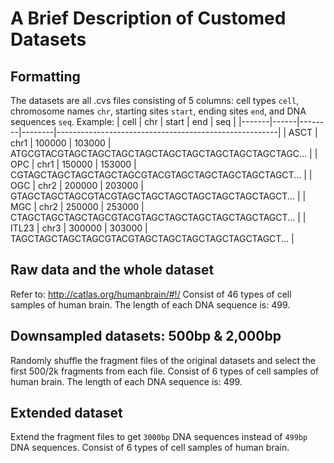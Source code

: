 # A Brief Description of Customed Datasets
## Formatting
The datasets are all .cvs files consisting of 5 columns: cell types `cell`, chromosome names `chr`, starting sites `start`, ending sites `end`, and DNA sequences `seq`.
Example:
| cell  | chr  | start  | end    | seq                                                  |
|-------|------|--------|--------|-------------------------------------------------------|
| ASCT  | chr1 | 100000 | 103000 | ATGCGTACGTAGCTAGCTAGCTAGCTAGCTAGCTAGCTAGCTAGCTAGC... |
| OPC   | chr1 | 150000 | 153000 | CGTAGCTAGCTAGCTAGCTAGCGTACGTAGCTAGCTAGCTAGCTAGCT... |
| OGC   | chr2 | 200000 | 203000 | GTAGCTAGCTAGCGTACGTAGCTAGCTAGCTAGCTAGCTAGCTAGCT... |
| MGC   | chr2 | 250000 | 253000 | CTAGCTAGCTAGCTAGCGTACGTAGCTAGCTAGCTAGCTAGCTAGCT... |
| ITL23 | chr3 | 300000 | 303000 | TAGCTAGCTAGCTAGCGTACGTAGCTAGCTAGCTAGCTAGCTAGCT... |

## Raw data and the whole dataset
Refer to: http://catlas.org/humanbrain/#!/
Consist of 46 types of cell samples of human brain.
The length of each DNA sequence is: 499.
## Downsampled datasets: 500bp & 2,000bp
Randomly shuffle the fragment files of the original datasets and select the first 500/2k fragments from each file.
Consist of 6 types of cell samples of human brain. 
The length of each DNA sequence is: 499.
## Extended dataset
Extend the fragment files to get `3000bp` DNA sequences instead of `499bp` DNA sequences.
Consist of 6 types of cell samples of human brain. 
